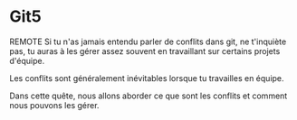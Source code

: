# Git5
REMOTE Si tu n'as jamais entendu parler de conflits dans git, ne t'inquiète pas, tu auras à les gérer assez souvent en travaillant sur certains projets d'équipe.

Les conflits sont généralement inévitables lorsque tu travailles en équipe.

Dans cette quête, nous allons aborder ce que sont les conflits et comment nous pouvons les gérer.

